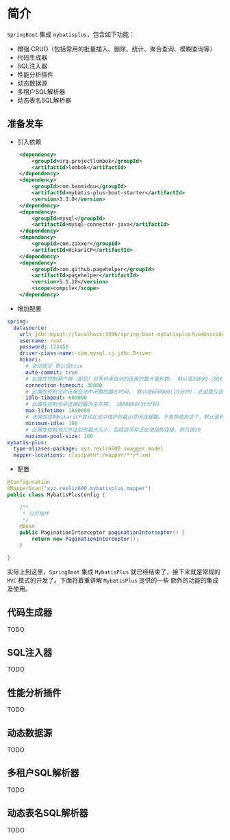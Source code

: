 # 简介

`SpringBoot` 集成 `mybatisplus`，包含如下功能：

- 增强 CRUD（包括常用的批量插入、删除、统计、聚合查询、模糊查询等）
- 代码生成器
- SQL注入器
- 性能分析插件
- 动态数据源
- 多租户SQL解析器
- 动态表名SQL解析器

## 准备发车

* 引入依赖

```xml
    <dependency>
        <groupId>org.projectlombok</groupId>
        <artifactId>lombok</artifactId>
    </dependency>
    <dependency>
        <groupId>com.baomidou</groupId>
        <artifactId>mybatis-plus-boot-starter</artifactId>
        <version>3.3.0</version>
    </dependency>
    <dependency>
        <groupId>mysql</groupId>
        <artifactId>mysql-connector-java</artifactId>
    </dependency>
    <dependency>
        <groupId>com.zaxxer</groupId>
        <artifactId>HikariCP</artifactId>
    </dependency>
    <dependency>
        <groupId>com.github.pagehelper</groupId>
        <artifactId>pagehelper</artifactId>
        <version>5.1.10</version>
        <scope>compile</scope>
    </dependency>
```

* 增加配置

```yaml
spring:
  datasource:
    url: jdbc:mysql://localhost:3306/spring-boot-mybatisplus?useUnicode=true&characterEncoding=utf-8
    username: root
    password: 123456
    driver-class-name: com.mysql.cj.jdbc.Driver
    hikari:
      # 自动提交 默认值true
      auto-commit: true
      # 此属性控制客户端（即您）将等待来自池的连接的最大毫秒数。 默认值30000（30秒）
      connection-timeout: 30000
      # 此属性控制允许连接在池中闲置的最长时间。 默认值600000(10分钟)，此设置仅适用于minimumIdle定义为小于maximumPoolSize。
      idle-timeout: 600000
      # 此属性控制池中连接的最大生存期。 1800000(30分钟)
      max-lifetime: 1800000
      # 该属性控制HikariCP尝试在池中维护的最小空闲连接数。不推荐使用这个，默认是和maximum-pool-size相等
      minimum-idle: 100
      # 此属性控制池允许达到的最大大小，包括空闲和正在使用的连接。默认值10
      maximum-pool-size: 100
mybatis-plus:
  type-aliases-package: xyz.rexlin600.swagger.model
  mapper-locations: classpath*:/mapper/**/*.xml
```

* 配置

```java
@Configuration
@MapperScan("xyz.rexlin600.mybatisplus.mapper")
public class MybatisPlusConfig {

    /**
     * 分页插件
     */
    @Bean
    public PaginationInterceptor paginationInterceptor() {
        return new PaginationInterceptor();
    }

}
```

实际上到这里，`SpringBoot` 集成 `MybatisPlus` 就已经结束了，接下来就是常规的 `MVC` 模式的开发了。下面将着重讲解 `MybatisPlus` 提供的一些
额外的功能的集成及使用。


## 代码生成器

TODO

## SQL注入器

TODO   
      
## 性能分析插件

TODO

## 动态数据源

TODO

## 多租户SQL解析器

TODO

## 动态表名SQL解析器

TODO
